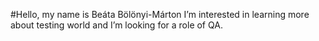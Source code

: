 #Hello, my name is Beáta Bölönyi-Márton
I’m interested in learning more about testing world and I’m looking for a role of QA.
